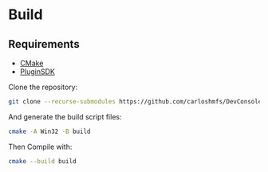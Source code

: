 # Build

## Requirements

* [CMake](https://cmake.org/download/)
* [PluginSDK](https://github.com/DK22Pac/plugin-sdk)

Clone the repository:
```bash
git clone --recurse-submodules https://github.com/carloshmfs/DevConsole_SA.git
```

And generate the build script files:

```bash
cmake -A Win32 -B build
```

Then Compile with:
```bash
cmake --build build
```
